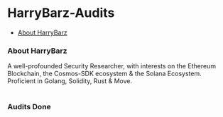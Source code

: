# HarryBarz-Audits

- [About HarryBarz](https://github.com/HarryBarz/HarryBarz-Audits/edit/main/README.md#about-harrybarz)

### About HarryBarz 
A  well-profounded Security Researcher, with interests on the Ethereum Blockchain, the Cosmos-SDK ecosystem & the Solana Ecosystem.  Proficient in Golang, Solidity, Rust & Move. <br>
<br>

### Audits Done
